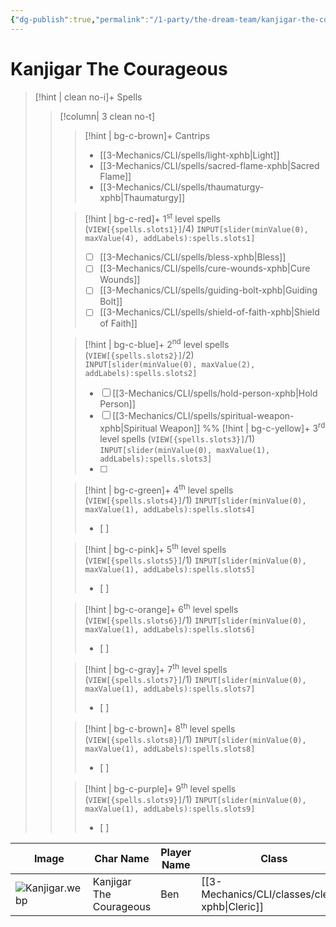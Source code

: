 ```yaml
---
{"dg-publish":true,"permalink":"/1-party/the-dream-team/kanjigar-the-courageous/","tags":["player"],"created":"2025-03-16T19:42:29.974-04:00","updated":"2025-03-25T21:54:00.270-04:00"}
---
```



# Kanjigar The Courageous

> [!hint | clean no-i]+ Spells
>> [!column| 3 clean no-t]
>>> [!hint | bg-c-brown]+ Cantrips
>>> -  [[3-Mechanics/CLI/spells/light-xphb\|Light]]
>>> - [[3-Mechanics/CLI/spells/sacred-flame-xphb\|Sacred Flame]]
>>> - [[3-Mechanics/CLI/spells/thaumaturgy-xphb\|Thaumaturgy]]
>>
>>> [!hint | bg-c-red]+ 1<sup>st</sup> level spells (`VIEW[{spells.slots1}]`/4) 
>>> `INPUT[slider(minValue(0), maxValue(4), addLabels):spells.slots1]`
>>> - [ ] [[3-Mechanics/CLI/spells/bless-xphb\|Bless]]
>>> - [ ] [[3-Mechanics/CLI/spells/cure-wounds-xphb\|Cure Wounds]]
>>> - [ ] [[3-Mechanics/CLI/spells/guiding-bolt-xphb\|Guiding Bolt]]
>>> - [ ] [[3-Mechanics/CLI/spells/shield-of-faith-xphb\|Shield of Faith]]
>>
>>> [!hint | bg-c-blue]+ 2<sup>nd</sup> level spells (`VIEW[{spells.slots2}]`/2)  
>>> `INPUT[slider(minValue(0), maxValue(2), addLabels):spells.slots2]`
>>> - [ ] [[3-Mechanics/CLI/spells/hold-person-xphb\|Hold Person]]
>>> - [ ] [[3-Mechanics/CLI/spells/spiritual-weapon-xphb\|Spiritual Weapon]]
>>%%
>>> [!hint | bg-c-yellow]+ 3<sup>rd</sup> level spells (`VIEW[{spells.slots3}]`/1) 
>>> `INPUT[slider(minValue(0), maxValue(1), addLabels):spells.slots3]`
>>> - [ ] 
>>
>>> [!hint | bg-c-green]+ 4<sup>th</sup> level spells (`VIEW[{spells.slots4}]`/1) 
>>> `INPUT[slider(minValue(0), maxValue(1), addLabels):spells.slots4]`
>>> - [ ] 
>>
>>> [!hint | bg-c-pink]+ 5<sup>th</sup> level spells (`VIEW[{spells.slots5}]`/1) 
>>> `INPUT[slider(minValue(0), maxValue(1), addLabels):spells.slots5]`
>>> - [ ] 
>>
>>> [!hint | bg-c-orange]+ 6<sup>th</sup> level spells (`VIEW[{spells.slots6}]`/1) 
>>> `INPUT[slider(minValue(0), maxValue(1), addLabels):spells.slots6]`
>>> - [ ] 
>>
>>> [!hint | bg-c-gray]+ 7<sup>th</sup> level spells (`VIEW[{spells.slots7}]`/1) 
>>> `INPUT[slider(minValue(0), maxValue(1), addLabels):spells.slots7]`
>>> - [ ] 
>>
>>> [!hint | bg-c-brown]+ 8<sup>th</sup> level spells (`VIEW[{spells.slots8}]`/1) 
>>> `INPUT[slider(minValue(0), maxValue(1), addLabels):spells.slots8]`
>>> - [ ] 
>>
>>> [!hint | bg-c-purple]+ 9<sup>th</sup> level spells (`VIEW[{spells.slots9}]`/1) 
>>> `INPUT[slider(minValue(0), maxValue(1), addLabels):spells.slots9]`
>>> - [ ] 
>>

| Image              | Char Name         | Player Name    | Class         | Race         | Level         |
| ------------------ | ----------------- | -------------- | ------------- | ------------ | ------------- |
| ![Kanjigar.webp](/img/user/z_Assets/Kanjigar.webp) | Kanjigar The Courageous | Ben | [[3-Mechanics/CLI/classes/cleric-xphb\|Cleric]] | Dwarf | 3 |
